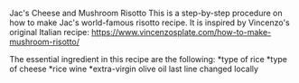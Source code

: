 Jac's Cheese and Mushroom Risotto
This is a step-by-step procedure on how to make Jac's world-famous risotto recipe.
It is inspired by Vincenzo's original Italian recipe: https://www.vincenzosplate.com/how-to-make-mushroom-risotto/

The essential ingredient in this recipe are the following:
*type of rice
*type of cheese
*rice wine
*extra-virgin olive oil
last line changed locally